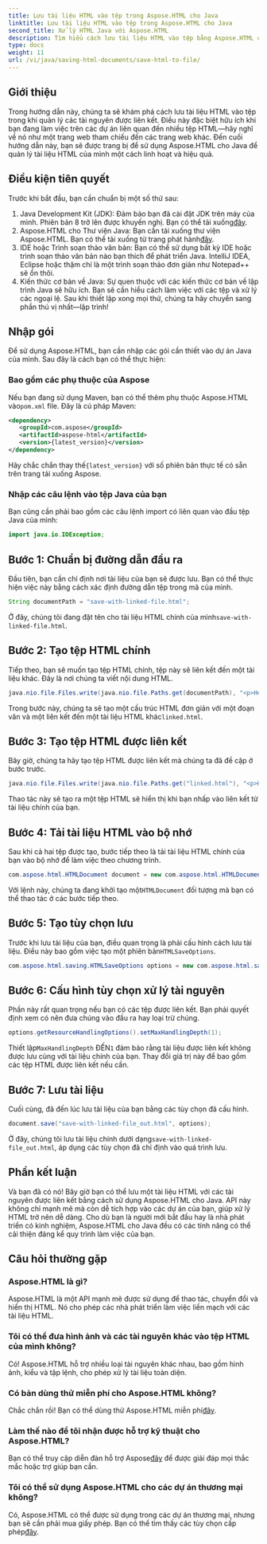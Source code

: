 ```yaml
---
title: Lưu tài liệu HTML vào tệp trong Aspose.HTML cho Java
linktitle: Lưu tài liệu HTML vào tệp trong Aspose.HTML cho Java
second_title: Xử lý HTML Java với Aspose.HTML
description: Tìm hiểu cách lưu tài liệu HTML vào tệp bằng Aspose.HTML cho Java, hoàn hảo để xử lý nhiều tài nguyên được liên kết một cách dễ dàng.
type: docs
weight: 11
url: /vi/java/saving-html-documents/save-html-to-file/
---
```

## Giới thiệu
Trong hướng dẫn này, chúng ta sẽ khám phá cách lưu tài liệu HTML vào tệp trong khi quản lý các tài nguyên được liên kết. Điều này đặc biệt hữu ích khi bạn đang làm việc trên các dự án liên quan đến nhiều tệp HTML—hãy nghĩ về nó như một trang web tham chiếu đến các trang web khác. Đến cuối hướng dẫn này, bạn sẽ được trang bị để sử dụng Aspose.HTML cho Java để quản lý tài liệu HTML của mình một cách linh hoạt và hiệu quả.
## Điều kiện tiên quyết
Trước khi bắt đầu, bạn cần chuẩn bị một số thứ sau:
1.  Java Development Kit (JDK): Đảm bảo bạn đã cài đặt JDK trên máy của mình. Phiên bản 8 trở lên được khuyến nghị. Bạn có thể tải xuống[đây](https://www.oracle.com/java/technologies/javase-jdk11-downloads.html).
2.  Aspose.HTML cho Thư viện Java: Bạn cần tải xuống thư viện Aspose.HTML. Bạn có thể tải xuống từ trang phát hành[đây](https://releases.aspose.com/html/java/).
3. IDE hoặc Trình soạn thảo văn bản: Bạn có thể sử dụng bất kỳ IDE hoặc trình soạn thảo văn bản nào bạn thích để phát triển Java. IntelliJ IDEA, Eclipse hoặc thậm chí là một trình soạn thảo đơn giản như Notepad++ sẽ ổn thôi.
4. Kiến thức cơ bản về Java: Sự quen thuộc với các kiến thức cơ bản về lập trình Java sẽ hữu ích. Bạn sẽ cần hiểu cách làm việc với các tệp và xử lý các ngoại lệ.
Sau khi thiết lập xong mọi thứ, chúng ta hãy chuyển sang phần thú vị nhất—lập trình!
## Nhập gói
Để sử dụng Aspose.HTML, bạn cần nhập các gói cần thiết vào dự án Java của mình. Sau đây là cách bạn có thể thực hiện:
### Bao gồm các phụ thuộc của Aspose
 Nếu bạn đang sử dụng Maven, bạn có thể thêm phụ thuộc Aspose.HTML vào`pom.xml` file. Đây là cú pháp Maven:
```xml
<dependency>
   <groupId>com.aspose</groupId>
   <artifactId>aspose-html</artifactId>
   <version>{latest_version}</version>
</dependency>
```
 Hãy chắc chắn thay thế`{latest_version}` với số phiên bản thực tế có sẵn trên trang tải xuống Aspose.
### Nhập các câu lệnh vào tệp Java của bạn
Bạn cũng cần phải bao gồm các câu lệnh import có liên quan vào đầu tệp Java của mình:
```java
import java.io.IOException;
```

## Bước 1: Chuẩn bị đường dẫn đầu ra
Đầu tiên, bạn cần chỉ định nơi tài liệu của bạn sẽ được lưu. Bạn có thể thực hiện việc này bằng cách xác định đường dẫn tệp trong mã của mình.
```java
String documentPath = "save-with-linked-file.html";
```
 Ở đây, chúng tôi đang đặt tên cho tài liệu HTML chính của mình`save-with-linked-file.html`.
## Bước 2: Tạo tệp HTML chính
Tiếp theo, bạn sẽ muốn tạo tệp HTML chính, tệp này sẽ liên kết đến một tài liệu khác. Đây là nơi chúng ta viết nội dung HTML.
```java
java.nio.file.Files.write(java.nio.file.Paths.get(documentPath), "<p>Hello World!</p><a href='linked.html'>linked file</a>".getBytes());
```
 Trong bước này, chúng ta sẽ tạo một cấu trúc HTML đơn giản với một đoạn văn và một liên kết đến một tài liệu HTML khác`linked.html`.
## Bước 3: Tạo tệp HTML được liên kết
Bây giờ, chúng ta hãy tạo tệp HTML được liên kết mà chúng ta đã đề cập ở bước trước.
```java
java.nio.file.Files.write(java.nio.file.Paths.get("linked.html"), "<p>Hello linked file!</p>".getBytes());
```
Thao tác này sẽ tạo ra một tệp HTML sẽ hiển thị khi bạn nhấp vào liên kết từ tài liệu chính của bạn.
## Bước 4: Tải tài liệu HTML vào bộ nhớ
Sau khi cả hai tệp được tạo, bước tiếp theo là tải tài liệu HTML chính của bạn vào bộ nhớ để làm việc theo chương trình.
```java
com.aspose.html.HTMLDocument document = new com.aspose.html.HTMLDocument(documentPath);
```
 Với lệnh này, chúng ta đang khởi tạo một`HTMLDocument` đối tượng mà bạn có thể thao tác ở các bước tiếp theo.
## Bước 5: Tạo tùy chọn lưu
Trước khi lưu tài liệu của bạn, điều quan trọng là phải cấu hình cách lưu tài liệu. Điều này bao gồm việc tạo một phiên bản`HTMLSaveOptions`.
```java
com.aspose.html.saving.HTMLSaveOptions options = new com.aspose.html.saving.HTMLSaveOptions();
```
## Bước 6: Cấu hình tùy chọn xử lý tài nguyên
Phần này rất quan trọng nếu bạn có các tệp được liên kết. Bạn phải quyết định xem có nên đưa chúng vào đầu ra hay loại trừ chúng. 
```java
options.getResourceHandlingOptions().setMaxHandlingDepth(1);
```
 Thiết lập`MaxHandlingDepth` ĐẾN`1` đảm bảo rằng tài liệu được liên kết không được lưu cùng với tài liệu chính của bạn. Thay đổi giá trị này để bao gồm các tệp HTML được liên kết nếu cần.
## Bước 7: Lưu tài liệu
Cuối cùng, đã đến lúc lưu tài liệu của bạn bằng các tùy chọn đã cấu hình.
```java
document.save("save-with-linked-file_out.html", options);
```
 Ở đây, chúng tôi lưu tài liệu chính dưới dạng`save-with-linked-file_out.html`, áp dụng các tùy chọn đã chỉ định vào quá trình lưu.
## Phần kết luận
Và bạn đã có nó! Bây giờ bạn có thể lưu một tài liệu HTML với các tài nguyên được liên kết bằng cách sử dụng Aspose.HTML cho Java. API này không chỉ mạnh mẽ mà còn dễ tích hợp vào các dự án của bạn, giúp xử lý HTML trở nên dễ dàng. Cho dù bạn là người mới bắt đầu hay là nhà phát triển có kinh nghiệm, Aspose.HTML cho Java đều có các tính năng có thể cải thiện đáng kể quy trình làm việc của bạn.
## Câu hỏi thường gặp
### Aspose.HTML là gì?  
Aspose.HTML là một API mạnh mẽ được sử dụng để thao tác, chuyển đổi và hiển thị HTML. Nó cho phép các nhà phát triển làm việc liền mạch với các tài liệu HTML.
### Tôi có thể đưa hình ảnh và các tài nguyên khác vào tệp HTML của mình không?  
Có! Aspose.HTML hỗ trợ nhiều loại tài nguyên khác nhau, bao gồm hình ảnh, kiểu và tập lệnh, cho phép xử lý tài liệu toàn diện.
### Có bản dùng thử miễn phí cho Aspose.HTML không?  
 Chắc chắn rồi! Bạn có thể dùng thử Aspose.HTML miễn phí[đây](https://releases.aspose.com/).
### Làm thế nào để tôi nhận được hỗ trợ kỹ thuật cho Aspose.HTML?  
 Bạn có thể truy cập diễn đàn hỗ trợ Aspose[đây](https://forum.aspose.com/c/html/29) để được giải đáp mọi thắc mắc hoặc trợ giúp bạn cần.
### Tôi có thể sử dụng Aspose.HTML cho các dự án thương mại không?  
Có, Aspose.HTML có thể được sử dụng trong các dự án thương mại, nhưng bạn sẽ cần phải mua giấy phép. Bạn có thể tìm thấy các tùy chọn cấp phép[đây](https://purchase.aspose.com/buy).
